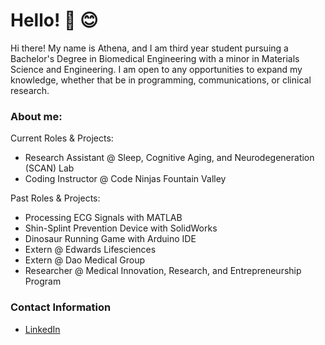 # Hello! :wave: :blush:

Hi there! My name is Athena, and I am third year student pursuing a Bachelor's Degree in Biomedical Engineering with a minor in Materials Science and Engineering. I am open to any opportunities to expand my knowledge, whether that be in programming, communications, or clinical research.

### About me:
Current Roles & Projects:
- Research Assistant @ Sleep, Cognitive Aging, and Neurodegeneration (SCAN) Lab
- Coding Instructor @ Code Ninjas Fountain Valley

Past Roles & Projects:
- Processing ECG Signals with MATLAB
- Shin-Splint Prevention Device with SolidWorks
- Dinosaur Running Game with Arduino IDE
- Extern @ Edwards Lifesciences
- Extern @ Dao Medical Group
- Researcher @ Medical Innovation, Research, and Entrepreneurship Program

### Contact Information
- [LinkedIn]

[LinkedIn]: <https://www.linkedin.com/in/axtno/>
